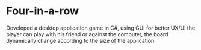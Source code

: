 # Four-in-a-row
Developed a desktop application game in C#, using GUI for better UX/UI the player can play with his friend or against the computer, the board dynamically change according to the size of the application.
